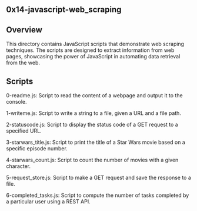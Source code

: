 ## 0x14-javascript-web_scraping

## Overview
This directory contains JavaScript scripts that demonstrate web scraping techniques. The scripts are designed to extract information from web pages, showcasing the power of JavaScript in automating data retrieval from the web.

## Scripts
0-readme.js: Script to read the content of a webpage and output it to the console.

1-writeme.js: Script to write a string to a file, given a URL and a file path.

2-statuscode.js: Script to display the status code of a GET request to a specified URL.

3-starwars_title.js: Script to print the title of a Star Wars movie based on a specific episode number.

4-starwars_count.js: Script to count the number of movies with a given character.

5-request_store.js: Script to make a GET request and save the response to a file.

6-completed_tasks.js: Script to compute the number of tasks completed by a particular user using a REST API.